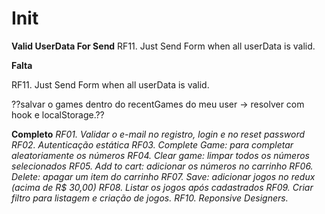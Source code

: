 # Init

**Valid UserData For Send**
RF11. Just Send Form when all userData is valid.

**Falta**

RF11. Just Send Form when all userData is valid.

??salvar o games dentro do recentGames do meu user -> resolver com hook e localStorage.??

**Completo**
_RF01. Validar o e-mail no registro, login e no reset password_
_RF02. Autenticação estática_
_RF03. Complete Game: para completar aleatoriamente os números_
_RF04. Clear game: limpar todos os números selecionados_
_RF05. Add to cart: adicionar os números no carrinho_
_RF06. Delete: apagar um item do carrinho_
_RF07. Save: adicionar jogos no redux (acima de R$ 30,00)_
_RF08. Listar os jogos após cadastrados_
_RF09. Criar filtro para listagem e criação de jogos._
_RF10. Reponsive Designers._
